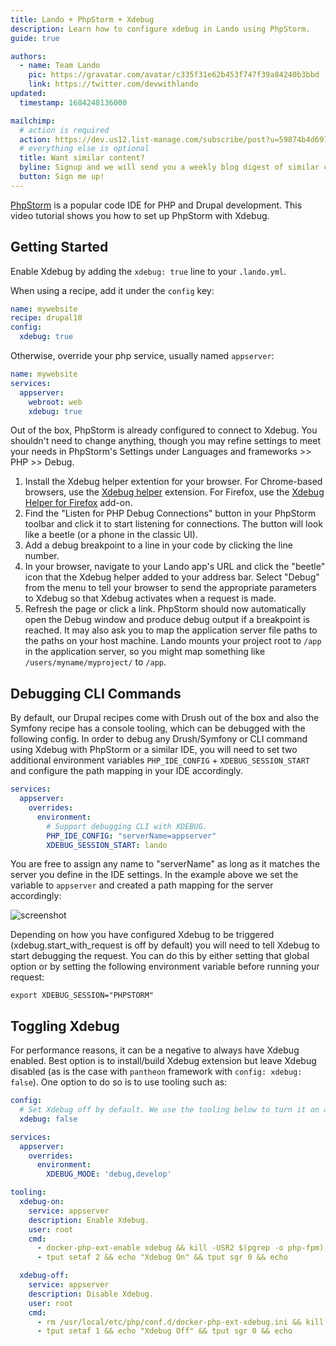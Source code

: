 ```yaml
---
title: Lando + PhpStorm + Xdebug
description: Learn how to configure xdebug in Lando using PhpStorm.
guide: true

authors:
  - name: Team Lando
    pic: https://gravatar.com/avatar/c335f31e62b453f747f39a84240b3bbd
    link: https://twitter.com/devwithlando
updated:
  timestamp: 1684248136000

mailchimp:
  # action is required
  action: https://dev.us12.list-manage.com/subscribe/post?u=59874b4d6910fa65e724a4648&amp;id=613837077f
  # everything else is optional
  title: Want similar content?
  byline: Signup and we will send you a weekly blog digest of similar content to keep you satiated.
  button: Sign me up!
---
```


[PhpStorm](https://www.jetbrains.com/phpstorm/) is a popular code IDE for PHP
and Drupal development. This video tutorial shows you how to set up PhpStorm with Xdebug.

## Getting Started

Enable Xdebug by adding the `xdebug: true` line to your `.lando.yml`.

When using a recipe, add it under the `config` key:
```yaml
name: mywebsite
recipe: drupal10
config:
  xdebug: true
```

Otherwise, override your php service, usually named `appserver`:
```yaml
name: mywebsite
services:
  appserver:
    webroot: web
    xdebug: true
```

Out of the box, PhpStorm is already configured to connect to Xdebug. You shouldn't need to change anything, though you may refine settings to meet your needs in PhpStorm's Settings under Languages and frameworks >> PHP >> Debug.

1. Install the Xdebug helper extention for your browser. For Chrome-based browsers, use the [Xdebug helper](https://chrome.google.com/webstore/detail/xdebug-helper/eadndfjplgieldjbigjakmdgkmoaaaoc) extension. For Firefox, use the [Xdebug Helper for Firefox](https://addons.mozilla.org/en-US/firefox/addon/xdebug-helper-for-firefox/) add-on.
1. Find the "Listen for PHP Debug Connections" button in your PhpStorm toolbar and click it to start listening for connections. The button will look like a beetle (or a phone in the classic UI).
1. Add a debug breakpoint to a line in your code by clicking the line number.
1. In your browser, navigate to your Lando app's URL and click the "beetle" icon that the Xdebug helper added to your address bar. Select "Debug" from the menu to tell your browser to send the appropriate parameters to Xdebug so that Xdebug activates when a request is made.
1. Refresh the page or click a link. PhpStorm should now automatically open the Debug window and produce debug output if a breakpoint is reached. It may also ask you to map the application server file paths to the paths on your host machine. Lando mounts your project root to `/app` in the application server, so you might map something like `/users/myname/myproject/` to `/app`.


## Debugging CLI Commands

By default, our Drupal recipes come with Drush out of the box and also the Symfony recipe has a console tooling, which can be debugged with the following config. In order to debug any Drush/Symfony or CLI command using Xdebug with
PhpStorm or a similar IDE, you will need to set two additional environment variables `PHP_IDE_CONFIG` + `XDEBUG_SESSION_START` and configure the
path mapping in your IDE accordingly.

```yaml
services:
  appserver:
    overrides:
      environment:
        # Support debugging CLI with XDEBUG.
        PHP_IDE_CONFIG: "serverName=appserver"
        XDEBUG_SESSION_START: lando
```

You are free to assign any name to "serverName" as long as it matches the server you define in the IDE settings.
In the example above we set the variable to `appserver` and created a path mapping for the server accordingly:

![screenshot](/images/drush-xdebug-phpstorm.png)

Depending on how you have configured Xdebug to be triggered (xdebug.start_with_request is off by default)
you will need to tell Xdebug to start debugging the request. You can do this by either setting that global
option or by setting the following environment variable before running your request:

```
export XDEBUG_SESSION="PHPSTORM"
```

## Toggling Xdebug
For performance reasons, it can be a negative to always have Xdebug enabled. Best option is to install/build
Xdebug extension but leave Xdebug disabled (as is the case with `pantheon` framework with `config: xdebug: false`).
One option to do so is to use tooling such as:

```yaml
config:
  # Set Xdebug off by default. We use the tooling below to turn it on as needed.
  xdebug: false

services:
  appserver:
    overrides:
      environment:
        XDEBUG_MODE: 'debug,develop'

tooling:
  xdebug-on:
    service: appserver
    description: Enable Xdebug.
    user: root
    cmd:
      - docker-php-ext-enable xdebug && kill -USR2 $(pgrep -o php-fpm) > /dev/null || /etc/init.d/apache2 reload
      - tput setaf 2 && echo "Xdebug On" && tput sgr 0 && echo

  xdebug-off:
    service: appserver
    description: Disable Xdebug.
    user: root
    cmd:
      - rm /usr/local/etc/php/conf.d/docker-php-ext-xdebug.ini && kill -USR2 $(pgrep -o php-fpm) > /dev/null || /etc/init.d/apache2 reload
      - tput setaf 1 && echo "Xdebug Off" && tput sgr 0 && echo
```
